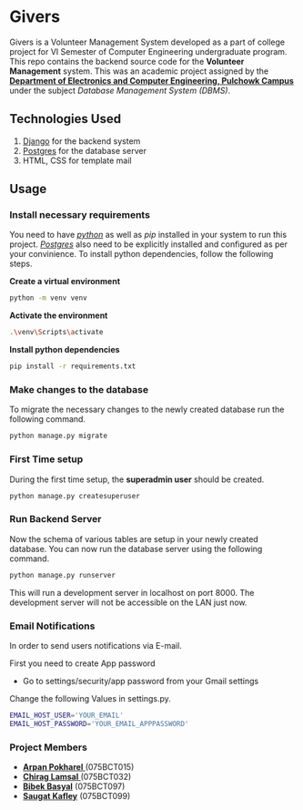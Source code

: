 # Givers
Givers is a Volunteer Management System developed as a part of college project for VI Semester of Computer Engineering undergraduate program.
This repo contains the backend source code for the **Volunteer Management** system. This was an academic project assigned by the [**Department of Electronics and Computer Engineering, Pulchowk Campus** ](http://doece.pcampus.edu.np/) under the subject _Database Management System (DBMS)_.

## Technologies Used

1. [Django](https://www.djangoproject.com/) for the backend system
2. [Postgres](https://www.postgresql.org/) for the database server
3. HTML, CSS for template mail

## Usage

### Install necessary requirements

You need to have [_python_](https://www.python.org/) as well as _pip_ installed in your system to run this project. [_Postgres_](https://www.postgresql.org/) also need to be explicitly installed and configured as per your convinience. 
To install python dependencies, follow the following steps.



**Create a virtual environment**

```sh
python -m venv venv
```

**Activate the environment**

```sh
.\venv\Scripts\activate
```

**Install python dependencies**

```sh
pip install -r requirements.txt
```

### Make changes to the database

To migrate the necessary changes to the newly created database run the following command.

```sh
python manage.py migrate
```


### First Time setup
During the first time setup, the **superadmin user** should be created.

```sh
python manage.py createsuperuser
```

### Run Backend Server

Now the schema of various tables are setup in your newly created database. You can now run the database server using the following command.

```sh
python manage.py runserver
```

This will run a development server in localhost on port 8000. The development server will not be accessible on the LAN just now.
### Email Notifications
In order to send users notifications via E-mail. 

First you need to create App password

- Go to settings/security/app password from your Gmail settings

Change the following Values in settings.py.
```sh
EMAIL_HOST_USER='YOUR_EMAIL'
EMAIL_HOST_PASSWORD='YOUR_EMAIL_APPPASSWORD'
```



### Project Members

-   [**Arpan Pokharel** ](https://github.com/Naearp777/) (075BCT015)
-   [ **Chirag Lamsal** ](https://github.com/chiraqL/) (075BCT032)
-   [**Bibek Basyal**](https://github.com/Bibek99/) (075BCT097)
-   [**Saugat Kafley**](https://github.com/Saugatkafley/) (075BCT099)